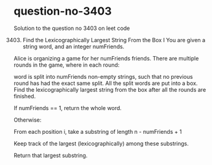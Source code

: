 # question-no-3403
Solution to the question no 3403 on leet code 

3403. Find the Lexicographically Largest String From the Box I
You are given a string word, and an integer numFriends.

Alice is organizing a game for her numFriends friends. There are multiple rounds in the game, where in each round:

word is split into numFriends non-empty strings, such that no previous round has had the exact same split.
All the split words are put into a box.
Find the lexicographically largest string from the box after all the rounds are finished.

If numFriends == 1, return the whole word.

Otherwise:

From each position i, take a substring of length n - numFriends + 1

Keep track of the largest (lexicographically) among these substrings.

Return that largest substring.

